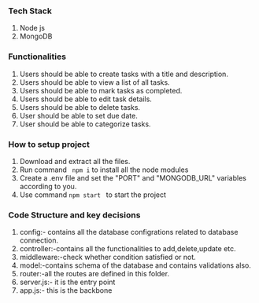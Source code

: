 ### Tech Stack
1. Node js
2. MongoDB

### Functionalities
1. Users should be able to create tasks with a title and description.
2. Users should be able to view a list of all tasks.
3. Users should be able to mark tasks as completed.
4. Users should be able to edit task details.
5. Users should be able to delete tasks.
6. User should be able to set due date.
7. User should be able to categorize tasks.

### How to setup project

1. Download and extract all the files.
2. Run command ``` npm i``` to install all the node modules
3. Create a .env file and set the "PORT" and "MONGODB_URL" variables according to you.
4. Use command ```npm start ``` to start the project

### Code Structure and key decisions
1) config:- contains all the database configrations related to database connection.
2) controller:-contains all the functionalities to add,delete,update etc.
3) middleware:-check whether condition satisfied or not.
4) model:-contains schema of the database and contains validations also.
5) router:-all the routes are defined in this folder.
6) server.js:- it is the entry point
7) app.js:- this is the backbone
